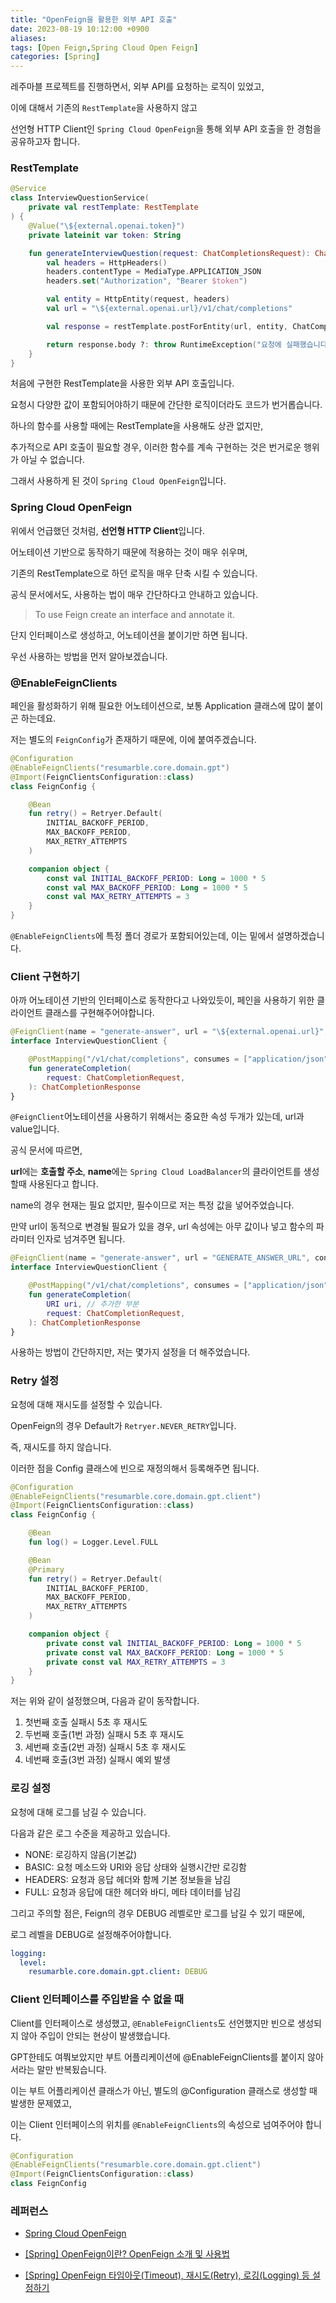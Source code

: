 ```yaml
---
title: "OpenFeign을 활용한 외부 API 호출"
date: 2023-08-19 10:12:00 +0900
aliases: 
tags: [Open Feign,Spring Cloud Open Feign]
categories: [Spring]
---
```


레주마블 프로젝트를 진행하면서, 외부 API를 요청하는 로직이 있었고,

이에 대해서 기존의 `RestTemplate`을 사용하지 않고 

선언형 HTTP Client인 `Spring Cloud OpenFeign`을 통해 외부 API 호출을 한 경험을 공유하고자 합니다.

### **RestTemplate**

```kotlin
@Service
class InterviewQuestionService(
    private val restTemplate: RestTemplate
) {
    @Value("\${external.openai.token}")
    private lateinit var token: String

    fun generateInterviewQuestion(request: ChatCompletionsRequest): ChatCompletionsMessageResponse {
        val headers = HttpHeaders()
        headers.contentType = MediaType.APPLICATION_JSON
        headers.set("Authorization", "Bearer $token")

        val entity = HttpEntity(request, headers)
        val url = "\${external.openai.url}/v1/chat/completions"

        val response = restTemplate.postForEntity(url, entity, ChatCompletionsMessageResponse::class.java)

        return response.body ?: throw RuntimeException("요청에 실패했습니다.")
    }
}
```

처음에 구현한 RestTemplate을 사용한 외부 API 호출입니다.

요청시 다양한 값이 포함되어야하기 때문에 간단한 로직이더라도 코드가 번거롭습니다.

하나의 함수를 사용할 때에는 RestTemplate을 사용해도 상관 없지만,

추가적으로 API 호출이 필요할 경우, 이러한 함수를 계속 구현하는 것은 번거로운 행위가 아닐 수 없습니다.

그래서 사용하게 된 것이 `Spring Cloud OpenFeign`입니다.


### **Spring Cloud OpenFeign**

위에서 언급했던 것처럼, **선언형 HTTP Client**입니다.

어노테이션 기반으로 동작하기 때문에 적용하는 것이 매우 쉬우며,

기존의 RestTemplate으로 하던 로직을 매우 단축 시킬 수 있습니다.

공식 문서에서도, 사용하는 법이 매우 간단하다고 안내하고 있습니다.

> To use Feign create an interface and annotate it.

단지 인터페이스로 생성하고, 어노테이션을 붙이기만 하면 됩니다.

우선 사용하는 방법을 먼저 알아보겠습니다.

### **@EnableFeignClients**

페인을 활성화하기 위해 필요한 어노테이션으로, 보통 Application 클래스에 많이 붙이곤 하는데요.

저는 별도의 `FeignConfig`가 존재하기 때문에, 이에 붙여주겠습니다.

```kotlin
@Configuration
@EnableFeignClients("resumarble.core.domain.gpt")
@Import(FeignClientsConfiguration::class)
class FeignConfig {

    @Bean
    fun retry() = Retryer.Default(
        INITIAL_BACKOFF_PERIOD,
        MAX_BACKOFF_PERIOD,
        MAX_RETRY_ATTEMPTS
    )

    companion object {
        const val INITIAL_BACKOFF_PERIOD: Long = 1000 * 5
        const val MAX_BACKOFF_PERIOD: Long = 1000 * 5
        const val MAX_RETRY_ATTEMPTS = 3
    }
}
```

`@EnableFeignClients`에 특정 폴더 경로가 포함되어있는데, 이는 밑에서 설명하겠습니다.

### **Client 구현하기**

아까 어노테이션 기반의 인터페이스로 동작한다고 나와있듯이, 페인을 사용하기 위한 클라이언트 클래스를 구현해주어야합니다.

```kotlin
@FeignClient(name = "generate-answer", url = "\${external.openai.url}", configuration = [FeignConfig::class])
interface InterviewQuestionClient {

    @PostMapping("/v1/chat/completions", consumes = ["application/json"])
    fun generateCompletion(
        request: ChatCompletionRequest,
    ): ChatCompletionResponse
}
```

`@FeignClient`어노테이션을 사용하기 위해서는 중요한 속성 두개가 있는데, url과 value입니다.

공식 문서에 따르면,

**url**에는 **호출할 주소**, **name**에는 `Spring Cloud LoadBalancer`의 클라이언트를 생성할때 사용된다고 합니다.

name의 경우 현재는 필요 없지만, 필수이므로 저는 특정 값을 넣어주었습니다.

만약 url이 동적으로 변경될 필요가 있을 경우, url 속성에는 아무 값이나 넣고 함수의 파라미터 인자로 넘겨주면 됩니다.

```kotlin
@FeignClient(name = "generate-answer", url = "GENERATE_ANSWER_URL", configuration = [FeignConfig::class])
interface InterviewQuestionClient {

    @PostMapping("/v1/chat/completions", consumes = ["application/json"])
    fun generateCompletion(
    	URI uri, // 추가한 부분
        request: ChatCompletionRequest,
    ): ChatCompletionResponse
}
```

사용하는 방법이 간단하지만, 저는 몇가지 설정을 더 해주었습니다.

### **Retry 설정**

요청에 대해 재시도를 설정할 수 있습니다.

OpenFeign의 경우 Default가 `Retryer.NEVER_RETRY`입니다.

즉, 재시도를 하지 않습니다.

이러한 점을 Config 클래스에 빈으로 재정의해서 등록해주면 됩니다.

```kotlin
@Configuration
@EnableFeignClients("resumarble.core.domain.gpt.client")
@Import(FeignClientsConfiguration::class)
class FeignConfig {

    @Bean
    fun log() = Logger.Level.FULL

    @Bean
    @Primary
    fun retry() = Retryer.Default(
        INITIAL_BACKOFF_PERIOD,
        MAX_BACKOFF_PERIOD,
        MAX_RETRY_ATTEMPTS
    )

    companion object {
        private const val INITIAL_BACKOFF_PERIOD: Long = 1000 * 5
        private const val MAX_BACKOFF_PERIOD: Long = 1000 * 5
        private const val MAX_RETRY_ATTEMPTS = 3
    }
}
```
저는 위와 같이 설정했으며, 다음과 같이 동작합니다.

1. 첫번째 호출 실패시 5초 후 재시도
2. 두번째 호출(1번 과정) 실패시 5초 후 재시도
3. 세번째 호출(2번 과정) 실패시 5초 후 재시도
4. 네번째 호출(3번 과정) 실패시 예외 발생

### **로깅 설정**

요청에 대해 로그를 남길 수 있습니다.

다음과 같은 로그 수준을 제공하고 있습니다.

- NONE: 로깅하지 않음(기본값)
- BASIC: 요청 메소드와 URI와 응답 상태와 실행시간만 로깅함
- HEADERS: 요청과 응답 헤더와 함께 기본 정보들을 남김
- FULL: 요청과 응답에 대한 헤더와 바디, 메타 데이터를 남김

그리고 주의할 점은, Feign의 경우 DEBUG 레벨로만 로그를 남길 수 있기 때문에,

로그 레벨을 DEBUG로 설정해주어야합니다.

```yaml
logging:
  level:
    resumarble.core.domain.gpt.client: DEBUG
```

### **Client 인터페이스를 주입받을 수 없을 때**


Client를 인터페이스로 생성했고, `@EnableFeignClients`도 선언했지만 빈으로 생성되지 않아 주입이 안되는 현상이 발생했습니다.

GPT한테도 여쭤보았지만 부트 어플리케이션에 @EnableFeignClients를 붙이지 않아서라는 말만 반복됬습니다.

이는 부트 어플리케이션 클래스가 아닌, 별도의 @Configuration 클래스로 생성할 때 발생한 문제였고,

이는 Client 인터페이스의 위치를 `@EnableFeignClients`의 속성으로 넘여주어야 합니다.

```kotlin
@Configuration
@EnableFeignClients("resumarble.core.domain.gpt.client")
@Import(FeignClientsConfiguration::class)
class FeignConfig
```

### **레퍼런스**

- [Spring Cloud OpenFeign](https://docs.spring.io/spring-cloud-openfeign/docs/current/reference/html/)

- [[Spring] OpenFeign이란? OpenFeign 소개 및 사용법](https://mangkyu.tistory.com/278)

- [[Spring] OpenFeign 타임아웃(Timeout), 재시도(Retry), 로깅(Logging) 등 설정하기](https://mangkyu.tistory.com/279)